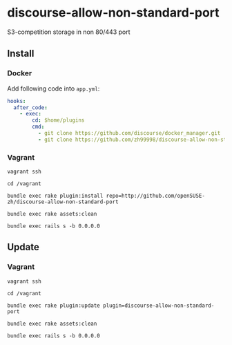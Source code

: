 # discourse-allow-non-standard-port

S3-competition storage in non 80/443 port

## Install

### Docker

Add following code into `app.yml`:

```yaml
hooks:
  after_code:
    - exec:
        cd: $home/plugins
        cmd:
          - git clone https://github.com/discourse/docker_manager.git
          - git clone https://github.com/zh99998/discourse-allow-non-standard-port.git
```          

### Vagrant

```
vagrant ssh

cd /vagrant

bundle exec rake plugin:install repo=http://github.com/openSUSE-zh/discourse-allow-non-standard-port

bundle exec rake assets:clean

bundle exec rails s -b 0.0.0.0
```

## Update

### Vagrant

```
vagrant ssh

cd /vagrant

bundle exec rake plugin:update plugin=discourse-allow-non-standard-port

bundle exec rake assets:clean

bundle exec rails s -b 0.0.0.0
```
